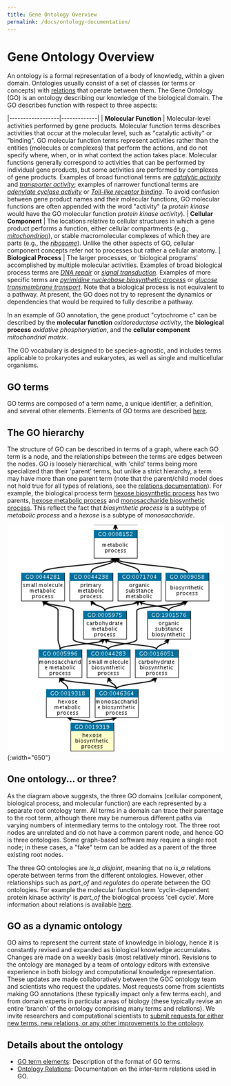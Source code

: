 ```yaml
---
title: Gene Ontology Overview
permalink: /docs/ontology-documentation/
---
```


# Gene Ontology Overview
An ontology is a formal representation of a body of knowledg, within a given domain. Ontologies usually consist of a set of classes (or terms or concepts) with [relations](/docs/ontology-relations/) that operate between them. The Gene Ontology (GO) is an ontology describing our knowledge of the biological domain. The GO describes function with respect to three aspects:


|------------------|-------------|
| **Molecular Function** | Molecular-level activities performed by gene products. Molecular function terms describes activities that occur at the molecular level, such as "catalytic activity" or "binding". GO molecular function terms represent activities rather than the entities (molecules or complexes) that perform the actions, and do not specify where, when, or in what context the action takes place. Molecular functions generally correspond to activities that can be performed by individual gene products, but some activities are performed by complexes of gene products. Examples of broad functional terms are *[catalytic activity](http://amigo.geneontology.org/amigo/term/GO:0003824)* and *[transporter activity](http://amigo.geneontology.org/amigo/term/GO:0005215)*; examples of narrower functional terms are *[adenylate cyclase activity](http://amigo.geneontology.org/amigo/term/GO:0004016)* or *[Toll-like receptor binding](http://amigo.geneontology.org/amigo/term/GO:0035325)*. To avoid confusion between gene product names and their molecular functions, GO molecular functions are often appended with the word "activity" (a *protein kinase* would have the GO molecular function *protein kinase activity*).
| **Cellular Component** | The locations relative to cellular structures in which a gene product performs a function, either cellular compartments (e.g., *[mitochondrion](http://amigo.geneontology.org/amigo/term/GO:0005739)*), or  stable macromolecular complexes of which they are parts (e.g., the *[ribosome](http://amigo.geneontology.org/amigo/term/GO:0005840)*). Unlike the other aspects of GO, cellular component concepts refer not to processes but rather a cellular anatomy.
| **Biological Process** | The larger processes, or ‘biological programs’ accomplished by multiple molecular activities. Examples of broad biological process terms are *[DNA repair](http://amigo.geneontology.org/amigo/term/GO:0006281)* or *[signal transduction](http://amigo.geneontology.org/amigo/term/GO:0007165)*. Examples of more specific terms are *[pyrimidine nucleobase biosynthetic process](http://amigo.geneontology.org/amigo/term/GO:0019856)* or *[glucose transmembrane transport](http://amigo.geneontology.org/amigo/term/GO:1904659)*. Note that a biological process is not equivalent to a pathway. At present, the GO does not try to represent the dynamics or dependencies that would be required to fully describe a pathway.

In an example of GO annotation, the gene product "cytochrome c" can be described by the **molecular function** *oxidoreductase activity*, the **biological process** *oxidative phosphorylation*, and the **cellular component** *mitochondrial matrix*.

The GO vocabulary is designed to be species-agnostic, and includes terms applicable to prokaryotes and eukaryotes, as well as single and multicellular organisms.

## GO terms
GO terms are composed of a term name, a unique identifier, a definition, and several other elements. Elements of GO terms are described [here](/docs/ontology/). 

## The GO hierarchy
The structure of GO can be described in terms of a graph, where each GO term is a node, and the relationships between the terms are edges between the nodes. GO is loosely hierarchical, with 'child' terms being more specialized than their 'parent' terms, but unlike a strict hierarchy, a term may have more than one parent term (note that the parent/child model does not hold true for all types of relations, see the [relations documentation](/docs/ontology-relations/)). For example, the biological process term [hexose biosynthetic process](http://amigo.geneontology.org/amigo/term/GO:0019319) has two parents, [hexose metabolic process](http://amigo.geneontology.org/amigo/term/GO:0019318) and [monosaccharide biosynthetic process](http://amigo.geneontology.org/amigo/term/GO:0046364). This reflect the fact that *biosynthetic process* is a subtype of *metabolic process* and a *hexose* is a subtype of *monosaccharide*.

![link description](/assets/hexose-biosynthetic-process.png){:width="650"}


## One ontology... or three?

As the diagram above suggests, the three GO domains (cellular component, biological process, and molecular function) are each represented by a separate root ontology term. All terms in a domain can trace their parentage to the root term, although there may be numerous different paths via varying numbers of intermediary terms to the ontology root. The three root nodes are unrelated and do not have a common parent node, and hence GO is three ontologies. Some graph-based software may require a single root node; in these cases, a "fake" term can be added as a parent of the three existing root nodes.

The three GO ontologies are *is_a disjoint*, meaning that no *is_a* relations operate between terms from the different ontologies. However, other relationships such as *part_of* and *regulates* do operate between the GO ontologies. For example the molecular function term 'cyclin-dependent protein kinase activity' is *part_of* the biological process 'cell cycle'. More information about relations is available [here]((/docs/ontology-relations/)). 

## GO as a dynamic ontology 
GO aims to represent the current state of knowledge in biology, hence it is constantly revised and expanded as biological knowledge accumulates. Changes are made on a weekly basis (most relatively minor). Revisions to the ontology are managed by a team of ontology editors with extensive experience in both biology and computational knowledge representation. These updates are made collaboratively between the GOC ontology team and scientists who request the updates. Most requests come from scientists making GO annotations (these typically impact only a few terms each), and from domain experts in particular areas of biology (these typically revise an entire ‘branch’ of the ontology comprising many terms and relations). We invite researchers and computational scientists to [submit requests for either new terms, new relations, or any other improvements to the ontology](/docs/contributing-to-go-terms/).



## Details about the ontology
* [GO term elements](/docs/ontology/): Description of the format of GO terms.
* [Ontology Relations](/docs/ontology-relations/): Documentation on the inter-term relations used in GO.


